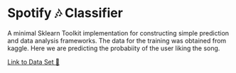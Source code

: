 # Spotify 🎶 Classifier

A minimal Sklearn Toolkit implementation for constructing simple prediction and data analysis frameworks. The data for the training was obtained from kaggle. Here we are predicting the probabiity of the user liking the song.

[Link to Data Set 📄](https://www.kaggle.com/geomack/spotifyclassification)
